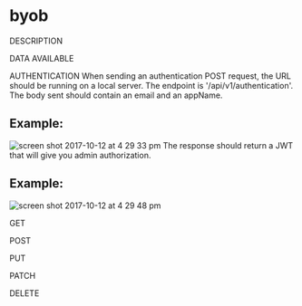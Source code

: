 # byob
DESCRIPTION

DATA AVAILABLE

AUTHENTICATION
When sending an authentication POST request, the URL should be running on a local server. 
The endpoint is '/api/v1/authentication'.
The body sent should contain an email and an appName.
## Example:
![screen shot 2017-10-12 at 4 29 33 pm](https://user-images.githubusercontent.com/26985984/31522428-fc564e7e-af6a-11e7-9833-e8aaa61bdcbf.png)
The response should return a JWT that will give you admin authorization.
## Example:
![screen shot 2017-10-12 at 4 29 48 pm](https://user-images.githubusercontent.com/26985984/31522474-22e68720-af6b-11e7-81c1-f64085a4d754.png)

GET

POST

PUT

PATCH

DELETE
